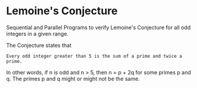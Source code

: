 # Lemoine's Conjecture
Sequential and Parallel Programs to verify Lemoine's Conjecture for all odd integers in a given range.

The Conjecture states that 
```
Every odd integer greater than 5 is the sum of a prime and twice a prime.

```
In other words, if n is odd and n > 5, then n = p + 2q for some primes p and q. The primes p and q might or might not be the same.
